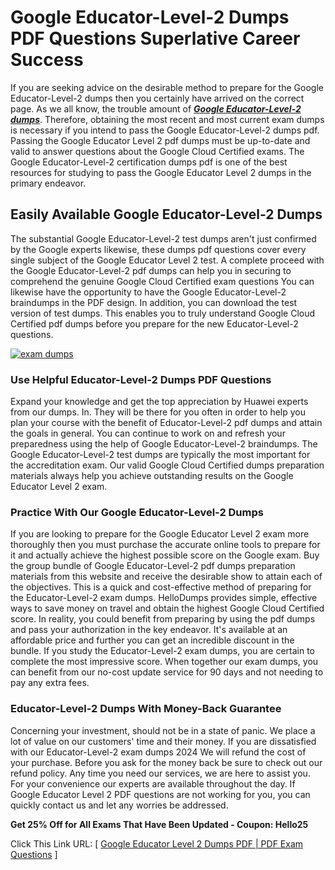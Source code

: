 # Google Educator-Level-2 Dumps PDF Questions Superlative Career Success

If you are seeking advice on the desirable method to prepare for the Google Educator-Level-2 dumps then you certainly have arrived on the correct page. As we all know, the trouble amount of **_[Google Educator-Level-2 dumps](https://hellodumps.com/educator-level-2-pdf-dumps.html)_**. Therefore, obtaining the most recent and most current exam dumps is necessary if you intend to pass the Google Educator-Level-2 dumps pdf. Passing the Google Educator Level 2 pdf dumps must be up-to-date and valid to answer questions about the Google Cloud Certified exams. The Google Educator-Level-2 certification dumps pdf is one of the best resources for studying to pass the Google Educator Level 2 dumps in the primary endeavor.  

## **Easily Available** **Google Educator-Level-2** **Dumps**
  
The substantial Google Educator-Level-2 test dumps aren't just confirmed by the Google experts likewise, these dumps pdf questions cover every single subject of the Google Educator Level 2 test. A complete proceed with the Google Educator-Level-2 pdf dumps can help you in securing to comprehend the genuine Google Cloud Certified exam questions You can likewise have the opportunity to have the Google Educator-Level-2 braindumps in the PDF design. In addition, you can download the test version of test dumps. This enables you to truly understand Google Cloud Certified pdf dumps before you prepare for the new Educator-Level-2 questions.  
  
[![exam dumps](https://hellodumps.com/wp-content/uploads/2023/03/exam-dumps.png)](https://hellodumps.com/educator-level-2-pdf-dumps.html)  

### **Use Helpful Educator-Level-2 Dumps PDF Questions**

  
  
  
Expand your knowledge and get the top appreciation by Huawei experts from our dumps. In. They will be there for you often in order to help you plan your course with the benefit of Educator-Level-2 pdf dumps and attain the goals in general. You can continue to work on and refresh your preparedness using the help of Google Educator-Level-2 braindumps. The Google Educator-Level-2 test dumps are typically the most important for the accreditation exam. Our valid Google Cloud Certified dumps preparation materials always help you achieve outstanding results on the Google Educator Level 2 exam.  

### **Practice With Our Google Educator-Level-2 Dumps**

  
  
  
If you are looking to prepare for the Google Educator Level 2 exam more thoroughly then you must purchase the accurate online tools to prepare for it and actually achieve the highest possible score on the Google exam. Buy the group bundle of Google Educator-Level-2 pdf dumps preparation materials from this website and receive the desirable show to attain each of the objectives. This is a quick and cost-effective method of preparing for the Educator-Level-2 exam dumps. HelloDumps provides simple, effective ways to save money on travel and obtain the highest Google Cloud Certified score. In reality, you could benefit from preparing by using the pdf dumps and pass your authorization in the key endeavor. It's available at an affordable price and further you can get an incredible discount in the bundle. If you study the Educator-Level-2 exam dumps, you are certain to complete the most impressive score. When together our exam dumps, you can benefit from our no-cost update service for 90 days and not needing to pay any extra fees.  

### **Educator-Level-2 Dumps With Money-Back Guarantee**

  
  
  
Concerning your investment, should not be in a state of panic. We place a lot of value on our customers' time and their money. If you are dissatisfied with our Educator-Level-2 exam dumps 2024 We will refund the cost of your purchase. Before you ask for the money back be sure to check out our refund policy. Any time you need our services, we are here to assist you. For your convenience our experts are available throughout the day. If Google Educator Level 2 PDF questions are not working for you, you can quickly contact us and let any worries be addressed.  
  
**Get 25% Off for All Exams That Have Been Updated - Coupon: Hello25**  
  
Click This Link URL: [ [Google Educator Level 2 Dumps PDF | PDF Exam Questions](https://hellodumps.com/) ]

